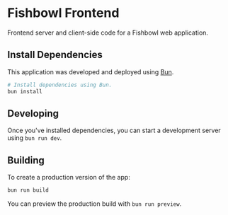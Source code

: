 # Fishbowl Frontend

Frontend server and client-side code for a Fishbowl web application.

## Install Dependencies

This application was developed and deployed using [Bun](https://bun.sh/).

```bash
# Install dependencies using Bun.
bun install
```

## Developing

Once you've installed dependencies, you can start a development server using `bun run dev`.

## Building

To create a production version of the app:

```bash
bun run build
```

You can preview the production build with `bun run preview`.
